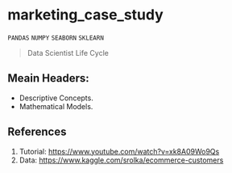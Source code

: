 
# marketing_case_study
`PANDAS` `NUMPY` `SEABORN` `SKLEARN`
> Data Scientist Life Cycle

## Meain Headers:
* Descriptive Concepts.
* Mathematical Models.

## References
1. Tutorial: https://www.youtube.com/watch?v=xk8A09Wo9Qs
2. Data: https://www.kaggle.com/srolka/ecommerce-customers
